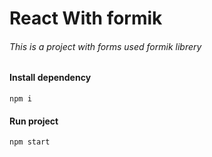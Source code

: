 # React With formik 


###### This is a project with forms used formik librery

#### Install dependency
```
npm i
```

#### Run project
```
npm start
```